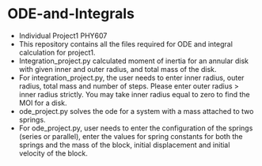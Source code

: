 # ODE-and-Integrals
- Individual Project1 PHY607
- This repository contains all the files required for ODE and integral calculation for project1. 
- Integration_project.py calculated moment of inertia for an annular disk with given inner and outer radius, and total mass of the disk.
- For integration_project.py, the user needs to enter inner radius, outer radius, total mass and number of steps. Please enter outer radius > inner radius strictly. You may take inner radius equal to zero to find the MOI for a disk.
- ode_project.py solves the ode for a system with a mass attached to two springs.
- For ode_project.py, user needs to enter the configuration of the springs (series or parallel), enter the values for spring constants for both the springs and the mass of the block, initial displacement and initial velocity of the block.
